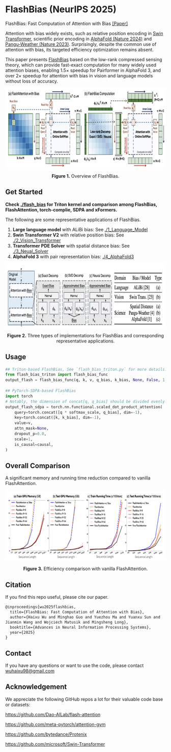# FlashBias (NeurIPS 2025)
FlashBias: Fast Computation of Attention with Bias [[Paper]](https://arxiv.org/pdf/2505.12044)

Attention with bias widely exists, such as relative position encoding in [Swin Transformer](https://github.com/microsoft/Swin-Transformer), scientific prior encoding in [AlphaFold (Nature 2024)](https://www.nature.com/articles/s41586-024-07487-w) and [Pangu-Weather (Nature 2023)](https://www.nature.com/articles/s41586-023-06185-3). Surprisingly, despite the common use of attention with bias, its targeted efficiency optimization remains absent.

This paper presents [FlashBias](https://arxiv.org/pdf/2505.12044) based on the low-rank compressed sensing theory, which can provide fast-exact computation for many widely used attention biases, enabling 1.5× speedup for Pairformer in AlphaFold 3, and over 2× speedup for attention with bias in vision and language models without loss of accuracy.

<p align="center">
<img src=".\pic\flashbias.png" height = "250" alt="" align=center />
<br><br>
<b>Figure 1.</b> Overview of FlashBias.
</p>

## Get Started

**Check [./flash_bias](https://github.com/thuml/FlashBias/tree/main/flash_bias) for Triton kernel and comparison among FlashBias, FlashAttention, torch-complie, SDPA and xFormers.**

The following are some representative applications of FlashBias.

1. **Large language model** with ALiBi bias: See [./1_Language_Model](https://github.com/thuml/FlashBias/tree/main/1_Language_Model)
2. **Swin Transformer V2** with relative position bias: See [./2_Vision_Transformer](https://github.com/thuml/FlashBias/tree/main/2_Vision_Transformer)
3. **Transformer PDE Solver** with spatial distance bias: See [./3_Neual_Solver](https://github.com/thuml/FlashBias/tree/main/3_Neural_Solver)
4. **AlphaFold 3** with pair representation bias: [./4_AlphaFold3](https://github.com/thuml/FlashBias/tree/main/4_AlphaFold3)

<p align="center">
<img src=".\pic\features.png" height = "200" alt="" align=center />
<br><br>
<b>Figure 2.</b> Three types of implementations for FlashBias and corresponding representative applications.
</p>

## Usage

```python
## Triton-based FlashBias, See `flash_bias_triton.py` for more details.
from flash_bias_triton import flash_bias_func
output_flash = flash_bias_func(q, k, v, q_bias, k_bias, None, False, 1 / np.sqrt(headdim))

## PyTorch-SDPA-based FlashBias
import torch
# Notably, the dimension of concat[q, q_bias] should be divided evenly by 8; otherwise, you cannot activate flashattention in the backend
output_flash_sdpa = torch.nn.functional.scaled_dot_product_attention(
    query=torch.concat([q * softmax_scale, q_bias], dim=-1),
    key=torch.concat([k, k_bias], dim=-1),
    value=v,
    attn_mask=None,
    dropout_p=0.0,
    scale=1,
    is_causal=causal,
)
```

## Overall Comparison

A significant memory and running time reduction compared to vanilla FlashAttention.

<p align="center">
<img src=".\pic\efficiency.png" height = "220" alt="" align=center />
<br><br>
<b>Figure 3.</b> Efficiency comparison with vanilla FlashAttention.
</p>

## Citation

If you find this repo useful, please cite our paper. 

```
@inproceedings{wu2025flashbias,
  title={FlashBias: Fast Computation of Attention with Bias},
  author={Haixu Wu and Minghao Guo and Yuezhou Ma and Yuanxu Sun and Jianmin Wang and Wojciech Matusik and Mingsheng Long},
  booktitle={Advances in Neural Information Processing Systems},
  year={2025}
}
```

## Contact

If you have any questions or want to use the code, please contact wuhaixu98@gmail.com

## Acknowledgement

We appreciate the following GitHub repos a lot for their valuable code base or datasets:

https://github.com/Dao-AILab/flash-attention

https://github.com/meta-pytorch/attention-gym

https://github.com/bytedance/Protenix

https://github.com/microsoft/Swin-Transformer
